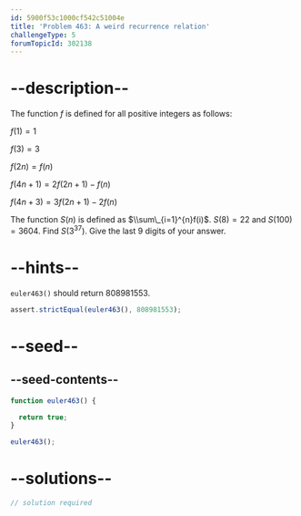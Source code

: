 ```yaml
---
id: 5900f53c1000cf542c51004e
title: 'Problem 463: A weird recurrence relation'
challengeType: 5
forumTopicId: 302138
---
```


# --description--

The function $f$ is defined for all positive integers as follows:

$f(1)=1$

$f(3)=3$

$f(2n)=f(n)$

$f(4n + 1)=2f(2n + 1) - f(n)$

$f(4n + 3)=3f(2n + 1) - 2f(n)$

The function $S(n)$ is defined as $\\sum\_{i=1}^{n}f(i)$. $S(8)=22$ and $S(100)=3604$. Find $S(3^{37})$. Give the last 9 digits of your answer.

# --hints--

`euler463()` should return 808981553.

```js
assert.strictEqual(euler463(), 808981553);
```

# --seed--

## --seed-contents--

```js
function euler463() {

  return true;
}

euler463();
```

# --solutions--

```js
// solution required
```
